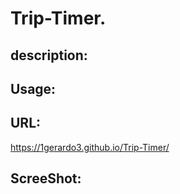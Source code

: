 # Trip-Timer.

## description:

## Usage:

## URL:
https://1gerardo3.github.io/Trip-Timer/

## ScreeShot:
